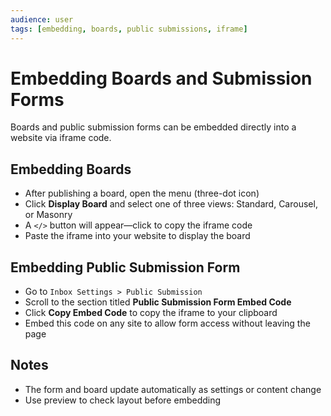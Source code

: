 ```yaml
---
audience: user
tags: [embedding, boards, public submissions, iframe]
---
```


# Embedding Boards and Submission Forms

Boards and public submission forms can be embedded directly into a website via iframe code.

## Embedding Boards

- After publishing a board, open the menu (three-dot icon)
- Click **Display Board** and select one of three views: Standard, Carousel, or Masonry
- A `</>` button will appear—click to copy the iframe code
- Paste the iframe into your website to display the board

## Embedding Public Submission Form

- Go to `Inbox Settings > Public Submission`
- Scroll to the section titled **Public Submission Form Embed Code**
- Click **Copy Embed Code** to copy the iframe to your clipboard
- Embed this code on any site to allow form access without leaving the page

## Notes

- The form and board update automatically as settings or content change
- Use preview to check layout before embedding
